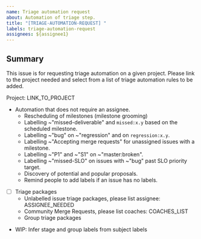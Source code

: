 ```yaml
---
name: Triage automation request
about: Automation of triage step.
title: "[TRIAGE-AUTOMATION-REQUEST] "
labels: triage-automation-request
assignees: ${assignee1}
---
```



## Summary

This issue is for requesting triage automation on a given project. Please link to the project needed and select from a list of triage automation rules to be added.

Project: LINK_TO_PROJECT

* Automation that does not require an assignee.
  * Rescheduling of milestones (milestone grooming)
  * Labelling ~"missed-deliverable" and `missed:x.y` based on the scheduled milestone.
  * Labelling ~"bug" on ~"regression" and on `regression:x.y`.
  * Labelling ~"Accepting merge requests" for unassigned issues with a milestone.
  * Labelling ~"P1" and ~"S1" on ~"master:broken".
  * Labelling ~"missed-SLO" on issues with ~"bug" past SLO priority target.
  * Discovery of potential and popular proposals.
  * Remind people to add labels if an issue has no labels.
* [ ] Triage packages
   * Unlabelled issue triage packages, please list assignee: ASSIGNEE_NEEDED
   * Community Merge Requests, please list coaches: COACHES_LIST
   * Group triage packages
* WIP: Infer stage and group labels from subject labels
